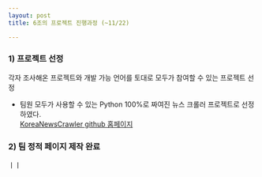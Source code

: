 ```yaml
---
layout: post
title: 6조의 프로젝트 진행과정 (~11/22)

---
```


### 1) 프로젝트 선정  
각자 조사해온 프로젝트와 개발 가능 언어를 토대로 모두가 참여할 수 있는 프로젝트 선정  
- 팀원 모두가 사용할 수 있는 Python 100%로 짜여진 뉴스 크롤러 프로젝트로 선정하였다.  
[KoreaNewsCrawler github 홈페이지](https://github.com/lumyjuwon/KoreaNewsCrawler)  

### 2) 팀 정적 페이지 제작 완료  
ㅣㅣ
